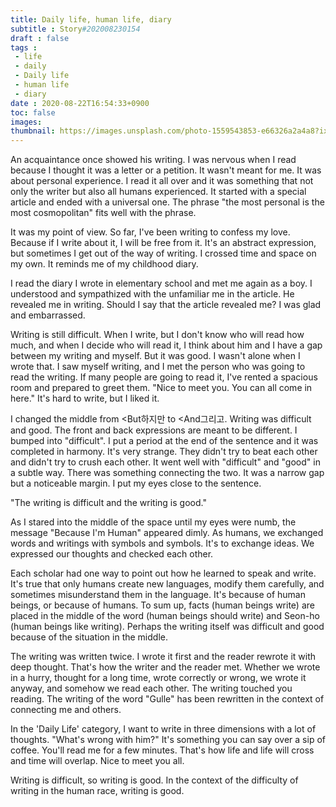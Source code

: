 ```yaml
---
title: Daily life, human life, diary
subtitle : Story#202008230154
draft : false
tags :
 - life
 - daily
 - Daily life
 - human life
 - diary
date : 2020-08-22T16:54:33+0900
toc: false
images: 
thumbnail: https://images.unsplash.com/photo-1559543853-e66326a2a4a8?ixlib=rb-1.2.1&q=80&fm=jpg&crop=entropy&cs=tinysrgb&w=1080&fit=max&ixid=eyJhcHBfaWQiOjE1NTU0OX0
---
```


An acquaintance once showed his writing. I was nervous when I read because I thought it was a letter or a petition. It wasn't meant for me. It was about personal experience. I read it all over and it was something that not only the writer but also all humans experienced. It started with a special article and ended with a universal one. The phrase "the most personal is the most cosmopolitan" fits well with the phrase.  

It was my point of view. So far, I've been writing to confess my love. Because if I write about it, I will be free from it. It's an abstract expression, but sometimes I get out of the way of writing. I crossed time and space on my own. It reminds me of my childhood diary.  

I read the diary I wrote in elementary school and met me again as a boy. I understood and sympathized with the unfamiliar me in the article. He revealed me in writing. Should I say that the article revealed me? I was glad and embarrassed.  

Writing is still difficult. When I write, but I don't know who will read how much, and when I decide who will read it, I think about him and I have a gap between my writing and myself. But it was good. I wasn't alone when I wrote that. I saw myself writing, and I met the person who was going to read the writing. If many people are going to read it, I've rented a spacious room and prepared to greet them. "Nice to meet you. You can all come in here." It's hard to write, but I liked it.  

I changed the middle from  <But하지만 to  <And그리고. Writing was difficult and good. The front and back expressions are meant to be different. I bumped into "difficult". I put a period at the end of the sentence and it was completed in harmony. It's very strange. They didn't try to beat each other and didn't try to crush each other. It went well with "difficult" and "good" in a subtle way. There was something connecting the two. It was a narrow gap but a noticeable margin. I put my eyes close to the sentence.  

"The writing is difficult and the writing is good."  

As I stared into the middle of the space until my eyes were numb, the message "Because I'm Human" appeared dimly. As humans, we exchanged words and writings with symbols and symbols. It's to exchange ideas. We expressed our thoughts and checked each other.  

Each scholar had one way to point out how he learned to speak and write. It's true that only humans create new languages, modify them carefully, and sometimes misunderstand them in the language. It's because of human beings, or because of humans. To sum up, facts (human beings write) are placed in the middle of the word (human beings should write) and Seon-ho (human beings like writing). Perhaps the writing itself was difficult and good because of the situation in the middle.  

The writing was written twice. I wrote it first and the reader rewrote it with deep thought. That's how the writer and the reader met. Whether we wrote in a hurry, thought for a long time, wrote correctly or wrong, we wrote it anyway, and somehow we read each other. The writing touched you reading. The writing of the word "Gulle" has been rewritten in the context of connecting me and others.  

In the 'Daily Life' category, I want to write in three dimensions with a lot of thoughts. "What's wrong with him?" It's something you can say over a sip of coffee. You'll read me for a few minutes. That's how life and life will cross and time will overlap. Nice to meet you all.  

Writing is difficult, so writing is good. In the context of the difficulty of writing in the human race, writing is good.  

